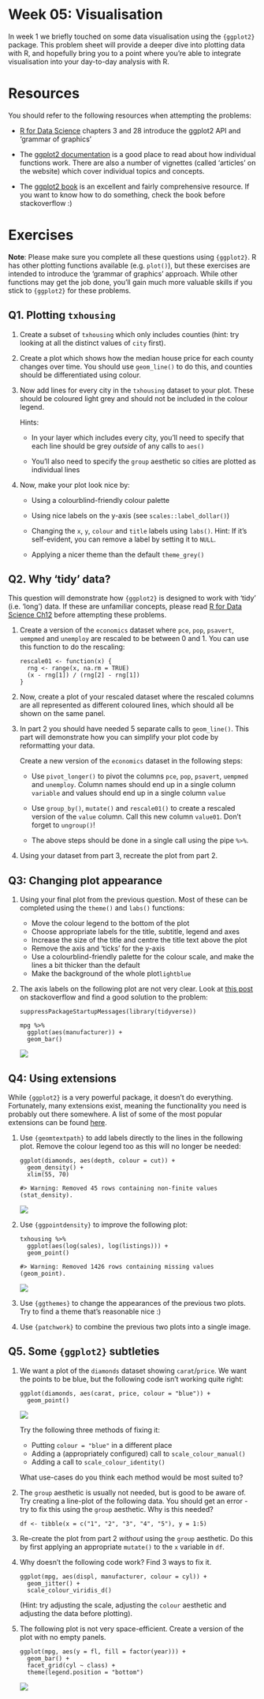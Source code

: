 <!-- Please edit README.Rmd - not README.md -->

# Week 05: Visualisation

In week 1 we briefly touched on some data visualisation using the
`{ggplot2}` package. This problem sheet will provide a deeper dive into
plotting data with R, and hopefully bring you to a point where you’re
able to integrate visualisation into your day-to-day analysis with R.

# Resources

You should refer to the following resources when attempting the
problems:

-   [R for Data Science](https://r4ds.had.co.nz/data-visualisation.html)
    chapters 3 and 28 introduce the ggplot2 API and ‘grammar of
    graphics’

-   The [ggplot2 documentation](https://ggplot2.tidyverse.org/) is a
    good place to read about how individual functions work. There are
    also a number of vignettes (called ‘articles’ on the website) which
    cover individual topics and concepts.

-   The [ggplot2 book](https://ggplot2-book.org/) is an excellent and
    fairly comprehensive resource. If you want to know how to do
    something, check the book before stackoverflow :)

# Exercises

**Note**: Please make sure you complete all these questions using
`{ggplot2}`. R has other plotting functions available (e.g. `plot()`),
but these exercises are intended to introduce the ‘grammar of graphics’
approach. While other functions may get the job done, you’ll gain much
more valuable skills if you stick to `{ggplot2}` for these problems.

## Q1. Plotting `txhousing`

1.  Create a subset of `txhousing` which only includes counties (hint:
    try looking at all the distinct values of `city` first).

2.  Create a plot which shows how the median house price for each county
    changes over time. You should use `geom_line()` to do this, and
    counties should be differentiated using colour.

3.  Now add lines for every city in the `txhousing` dataset to your
    plot. These should be coloured light grey and should not be included
    in the colour legend.

    Hints:

    -   In your layer which includes every city, you’ll need to specify
        that each line should be grey *outside* of any calls to `aes()`

    -   You’ll also need to specify the `group` aesthetic so cities are
        plotted as individual lines

4.  Now, make your plot look nice by:

    -   Using a colourblind-friendly colour palette

    -   Using nice labels on the y-axis (see `scales::label_dollar()`)

    -   Changing the `x`, `y`, `colour` and `title` labels using
        `labs()`. Hint: If it’s self-evident, you can remove a label by
        setting it to `NULL`.

    -   Applying a nicer theme than the default `theme_grey()`

## Q2. Why ‘tidy’ data?

This question will demonstrate how `{ggplot2}` is designed to work with
‘tidy’ (i.e. ‘long’) data. If these are unfamiliar concepts, please read
[R for Data Science
Ch12](https://r4ds.had.co.nz/tidy-data.html#case-study) before
attempting these problems.

1.  Create a version of the `economics` dataset where `pce`, `pop`,
    `psavert`, `uempmed` and `unemploy` are rescaled to be between 0
    and 1. You can use this function to do the rescaling:

        rescale01 <- function(x) {
          rng <- range(x, na.rm = TRUE)
          (x - rng[1]) / (rng[2] - rng[1])
        }

2.  Now, create a plot of your rescaled dataset where the rescaled
    columns are all represented as different coloured lines, which
    should all be shown on the same panel.

3.  In part 2 you should have needed 5 separate calls to `geom_line()`.
    This part will demonstrate how you can simplify your plot code by
    reformatting your data.

    Create a new version of the `economics` dataset in the following
    steps:

    -   Use `pivot_longer()` to pivot the columns `pce`, `pop`,
        `psavert`, `uempmed` and `unemploy`. Column names should end up
        in a single column `variable` and values should end up in a
        single column `value`

    -   Use `group_by()`, `mutate()` and `rescale01()` to create a
        rescaled version of the `value` column. Call this new column
        `value01`. Don’t forget to `ungroup()`!

    -   The above steps should be done in a single call using the pipe
        `%>%`.

4.  Using your dataset from part 3, recreate the plot from part 2.

## Q3: Changing plot appearance

1.  Using your final plot from the previous question. Most of these can
    be completed using the `theme()` and `labs()` functions:

    -   Move the colour legend to the bottom of the plot
    -   Choose appropriate labels for the title, subtitle, legend and
        axes
    -   Increase the size of the title and centre the title text above
        the plot
    -   Remove the axis and ‘ticks’ for the y-axis
    -   Use a colourblind-friendly palette for the colour scale, and
        make the lines a bit thicker than the default
    -   Make the background of the whole plot`lightblue`

2.  The axis labels on the following plot are not very clear. Look at
    [this
    post](https://stackoverflow.com/questions/41568411/how-to-maintain-size-of-ggplot-with-long-labels/66169251#66169251)
    on stackoverflow and find a good solution to the problem:

        suppressPackageStartupMessages(library(tidyverse))

        mpg %>% 
          ggplot(aes(manufacturer)) +
          geom_bar()

    ![](README_files/figure-markdown_strict/unnamed-chunk-2-1.png)

## Q4: Using extensions

While `{ggplot2}` is a very powerful package, it doesn’t do everything.
Fortunately, many extensions exist, meaning the functionality you need
is probably out there somewhere. A list of some of the most popular
extensions can be found
[here](https://exts.ggplot2.tidyverse.org/gallery/).

1.  Use `{geomtextpath}` to add labels directly to the lines in the
    following plot. Remove the colour legend too as this will no longer
    be needed:

        ggplot(diamonds, aes(depth, colour = cut)) +
          geom_density() +
          xlim(55, 70)

        #> Warning: Removed 45 rows containing non-finite values (stat_density).

    ![](README_files/figure-markdown_strict/unnamed-chunk-3-1.png)

2.  Use `{ggpointdensity}` to improve the following plot:

        txhousing %>% 
          ggplot(aes(log(sales), log(listings))) +
          geom_point()

        #> Warning: Removed 1426 rows containing missing values (geom_point).

    ![](README_files/figure-markdown_strict/unnamed-chunk-4-1.png)

3.  Use `{ggthemes}` to change the appearances of the previous two
    plots. Try to find a theme that’s reasonable nice :)

4.  Use `{patchwork}` to combine the previous two plots into a single
    image.

## Q5. Some `{ggplot2}` subtleties

1.  We want a plot of the `diamonds` dataset showing `carat`/`price`. We
    want the points to be blue, but the following code isn’t working
    quite right:

        ggplot(diamonds, aes(carat, price, colour = "blue")) +
          geom_point()

    ![](README_files/figure-markdown_strict/unnamed-chunk-5-1.png)

    Try the following three methods of fixing it:

    -   Putting `colour = "blue"` in a different place
    -   Adding a (appropriately configured) call to
        `scale_colour_manual()`
    -   Adding a call to `scale_colour_identity()`

    What use-cases do you think each method would be most suited to?

2.  The `group` aesthetic is usually not needed, but is good to be aware
    of. Try creating a line-plot of the following data. You should get
    an error - try to fix this using the `group` aesthetic. Why is this
    needed?

        df <- tibble(x = c("1", "2", "3", "4", "5"), y = 1:5)

3.  Re-create the plot from part 2 *without* using the `group`
    aesthetic. Do this by first applying an appropriate `mutate()` to
    the `x` variable in `df`.

4.  Why doesn’t the following code work? Find 3 ways to fix it.

        ggplot(mpg, aes(displ, manufacturer, colour = cyl)) +
          geom_jitter() +
          scale_colour_viridis_d()

    (Hint: try adjusting the scale, adjusting the `colour` aesthetic and
    adjusting the data before plotting).

5.  The following plot is not very space-efficient. Create a version of
    the plot with no empty panels.

        ggplot(mpg, aes(y = fl, fill = factor(year))) +
          geom_bar() +
          facet_grid(cyl ~ class) +
          theme(legend.position = "bottom")

    ![](README_files/figure-markdown_strict/unnamed-chunk-8-1.png)
